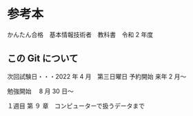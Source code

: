 # 参考本

かんたん合格　基本情報技術者　教科書　令和 2 年度

## この Git について

次回試験日・・・2022 年 4 月　第三日曜日
予約開始 来年 2 月〜

勉強開始　 8 月 30 日〜

１週目
第 ９ 章　コンピューターで扱うデータまで
